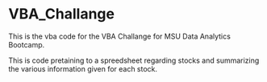 # VBA_Challange

This is the vba code for the VBA Challange for MSU Data Analytics Bootcamp.

This is code pretaining to a spreedsheet regarding stocks and summarizing the various information given for each stock.
